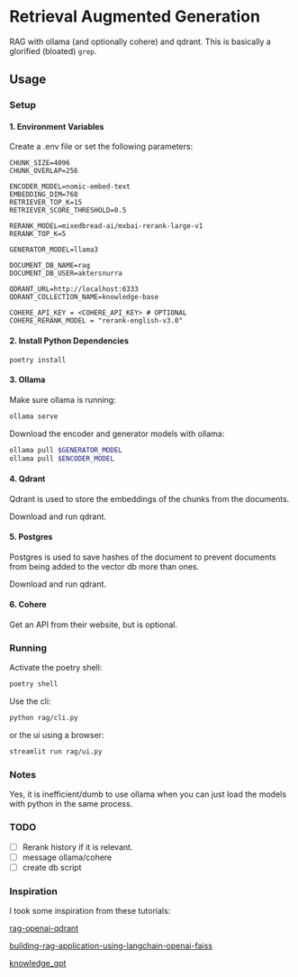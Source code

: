 # Retrieval Augmented Generation

RAG with ollama (and optionally cohere) and qdrant. This is basically a glorified
(bloated) `grep`.

## Usage

### Setup

#### 1. Environment Variables

Create a .env file or set the following parameters:

```.env
CHUNK_SIZE=4096
CHUNK_OVERLAP=256

ENCODER_MODEL=nomic-embed-text
EMBEDDING_DIM=768
RETRIEVER_TOP_K=15
RETRIEVER_SCORE_THRESHOLD=0.5

RERANK_MODEL=mixedbread-ai/mxbai-rerank-large-v1
RERANK_TOP_K=5

GENERATOR_MODEL=llama3

DOCUMENT_DB_NAME=rag
DOCUMENT_DB_USER=aktersnurra

QDRANT_URL=http://localhost:6333
QDRANT_COLLECTION_NAME=knowledge-base

COHERE_API_KEY = <COHERE_API_KEY> # OPTIONAL
COHERE_RERANK_MODEL = "rerank-english-v3.0"
```

#### 2. Install Python Dependencies

```
poetry install
```

#### 3. Ollama

Make sure ollama is running:

```sh
ollama serve
```

Download the encoder and generator models with ollama:

```sh
ollama pull $GENERATOR_MODEL
ollama pull $ENCODER_MODEL
```

#### 4. Qdrant

Qdrant is used to store the embeddings of the chunks from the documents.

Download and run qdrant.

#### 5. Postgres

Postgres is used to save hashes of the document to prevent documents from
being added to the vector db more than ones.

Download and run qdrant.

#### 6. Cohere

Get an API from their website, but is optional.

### Running

Activate the poetry shell:

```sh
poetry shell
```

Use the cli:

```sh
python rag/cli.py
```

or the ui using a browser:

```sh
streamlit run rag/ui.py
```

### Notes

Yes, it is inefficient/dumb to use ollama when you can just load the models with python
in the same process.

### TODO

-[ ] Rerank history if it is relevant.
-[ ] message ollama/cohere
-[ ] create db script

### Inspiration

I took some inspiration from these tutorials:

[rag-openai-qdrant](https://colab.research.google.com/github/qdrant/examples/blob/master/rag-openai-qdrant/rag-openai-qdrant.ipynb)

[building-rag-application-using-langchain-openai-faiss](https://medium.com/@solidokishore/building-rag-application-using-langchain-openai-faiss-3b2af23d98ba)

[knowledge_gpt](https://github.com/mmz-001/knowledge_gpt)
